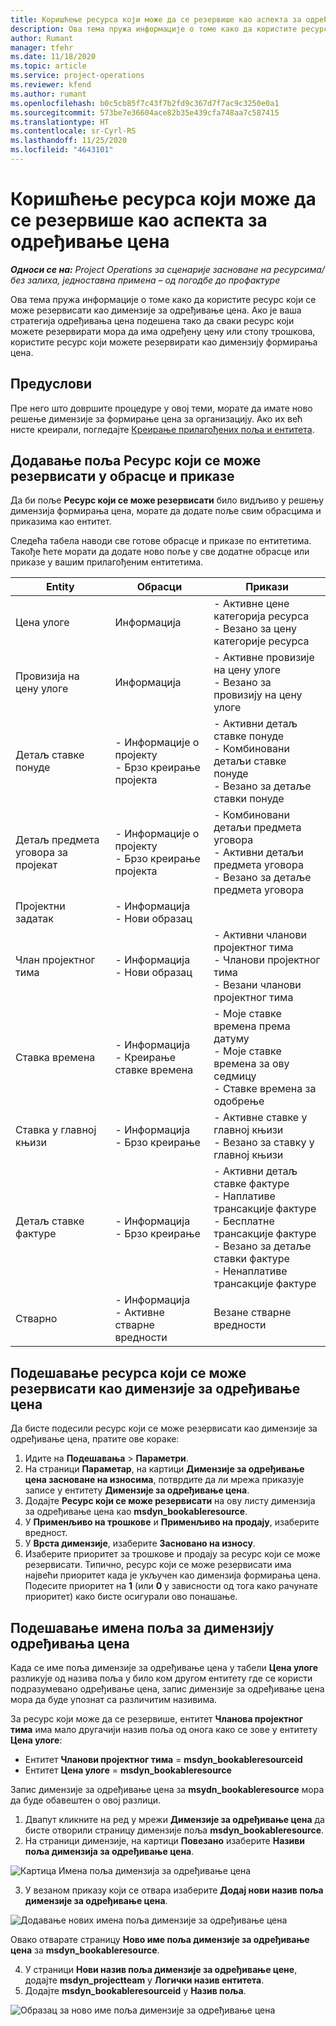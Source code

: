 ```yaml
---
title: Коришћење ресурса који може да се резервише као аспекта за одређивање цена
description: Ова тема пружа информације о томе како да користите ресурс који се може резервисати као димензије за одређивање цена.
author: Rumant
manager: tfehr
ms.date: 11/18/2020
ms.topic: article
ms.service: project-operations
ms.reviewer: kfend
ms.author: rumant
ms.openlocfilehash: b0c5cb85f7c43f7b2fd9c367d7f7ac9c3250e0a1
ms.sourcegitcommit: 573be7e36604ace82b35e439cfa748aa7c587415
ms.translationtype: HT
ms.contentlocale: sr-Cyrl-RS
ms.lasthandoff: 11/25/2020
ms.locfileid: "4643101"
---
```

# <a name="use-a-bookable-resource-as-a-pricing-dimension"></a>Коришћење ресурса који може да се резервише као аспекта за одређивање цена

 _**Односи се на:** Project Operations за сценарије засноване на ресурсима/без залиха, једноставна примена – од погодбе до профактуре_ 

Ова тема пружа информације о томе како да користите ресурс који се може резервисати као димензије за одређивање цена. Ако је ваша стратегија одређивања цена подешена тако да сваки ресурс који можете резервирати мора да има одређену цену или стопу трошкова, користите ресурс који можете резервирати као димензију формирања цена.

## <a name="prerequisites"></a>Предуслови
Пре него што довршите процедуре у овој теми, морате да имате ново решење димензије за формирање цена за организацију. Ако их већ нисте креирали, погледајте [Креирање прилагођених поља и ентитета](../pricing-costing/create-custom-fields-entities-pricing-dimensions.md).

## <a name="add-the-bookable-resource-field-to-forms-and-views"></a>Додавање поља Ресурс који се може резервисати у обрасце и приказе
Да би поље **Ресурс који се може резервисати** било видљиво у решењу димензија формирања цена, морате да додате поље свим обрасцима и приказима као ентитет.

Следећа табела наводи све готове обрасце и приказе по ентитетима. Такође ћете морати да додате ново поље у све додатне обрасце или приказе у вашим прилагођеним ентитетима.

|   Entity        | Обрасци   |Прикази        |
| ------------------------------|---------------------------------|----------------------------------|
|  Цена улоге| Информација | - Активне цене категорија ресурса<br> - Везано за цену категорије ресурса |
|  Провизија на цену улоге| Информација| - Активне провизије на цену улоге<br>- Везано за провизију на цену улоге |
|  Детаљ ставке понуде| - Информације о пројекту<br>- Брзо креирање пројекта| - Активни детаљ ставке понуде<br>- Комбиновани детаљи ставке понуде<br>- Везано за детаље ставки понуде |
|  Детаљ предмета уговора за пројекат| - Информације о пројекту<br>- Брзо креирање пројекта| - Комбиновани детаљи предмета уговора<br>- Активни детаљи предмета уговора<br>- Везано за детаље предмета уговора |
|  Пројектни задатак| - Информација<br>- Нови образац| &nbsp; |
|  Члан пројектног тима| - Информација<br>- Нови образац| - Активни чланови пројектног тима<br>- Чланови пројектног тима<br>- Везани чланови пројектног тима |
|  Ставка времена| - Информација<br>- Креирање ставке времена| - Моје ставке времена према датуму<br>- Моје ставке времена за ову седмицу<br>- Ставке времена за одобрење|
|  Ставка у главној књизи| - Информација<br>- Брзо креирање| - Активне ставке у главној књизи<br>- Везано за ставку у главној књизи |
|  Детаљ ставке фактуре| - Информација<br>- Брзо креирање| - Активни детаљ ставке фактуре<br>- Наплативе трансакције фактуре<br>- Бесплатне трансакције фактуре<br>- Везано за детаље ставки фактуре <br>- Ненаплативе трансакције фактуре|
|  Стварно| - Информација<br>- Активне стварне вредности| Везане стварне вредности |

## <a name="set-up-a-bookable-resource-as-a-pricing-dimension"></a>Подешавање ресурса који се може резервисати као димензије за одређивање цена
Да бисте подесили ресурс који се може резервисати као димензије за одређивање цена, пратите ове кораке:

1. Идите на **Подешавања** > **Параметри**. 
2. На страници **Параметар**, на картици **Димензије за одређивање цена засноване на износима**, потврдите да ли мрежа приказује записе у ентитету **Димензије за одређивање цена**. 
2. Додајте **Ресурс који се може резервисати** на ову листу димензија за одређивање цена као **msdyn_bookableresource**. 
3. У **Применљиво на трошкове** и **Применљиво на продају**, изаберите вредност.
4. У **Врста димензије**, изаберите **Засновано на износу**. 
5. Изаберите приоритет за трошкове и продају за ресурс који се може резервисати. Типично, ресурс који се може резервисати има највећи приоритет када је укључен као димензија формирања цена. Подесите приоритет на **1** (или **0** у зависности од тога како рачунате приоритет) како бисте осигурали ово понашање.

## <a name="set-up-pricing-dimension-field-names"></a>Подешавање имена поља за димензију одређивања цена

Када се име поља димензије за одређивање цена у табели **Цена улоге** разликује од назива поља у било ком другом ентитету где се користи подразумевано одређивање цена, запис димензије за одређивање цена мора да буде упознат са различитим називима.  

За ресурс који може да се резервише, ентитет **Чланова пројектног тима** има мало другачији назив поља од онога како се зове у ентитету **Цена улоге**: 

 - Ентитет **Чланови пројектног тима** = **msdyn_bookableresourceid**
 - Ентитет **Цена улоге** = **msdyn_bookableresource**

Запис димензије за одређивање цена за **msydn_bookableresource** мора да буде обавештен о овој разлици.

1. Двапут кликните на ред у мрежи **Димензије за одређивање цена** да бисте отворили страницу димензије поља **msdyn_bookableresource**.
2. На страници димензије, на картици **Повезано** изаберите **Називи поља димензија за одређивање цена**.

  ![Картица Имена поља димензија за одређивање цена](media/PD-fieldname.png)

3. У везаном приказу који се отвара изаберите **Додај нови назив поља димензије за одређивање цена**.

  ![Додавање нових имена поља димензије за одређивање цена](media/Add-NewPD-fieldname.png)

  Овако отварате страницу **Ново име поља димензије за одређивање цена** за **msdyn_bookableresource**. 

4. У страници **Нови назив поља димензије за одређивање цене**, додајте **msdyn_projectteam** у **Логички назив ентитета**.
5. Додајте **msdyn_bookableresourceid** у **Назив поља**.

 ![Образац за ново име поља димензије за одређивање цена](media/PD-fieldname-Added.png)
